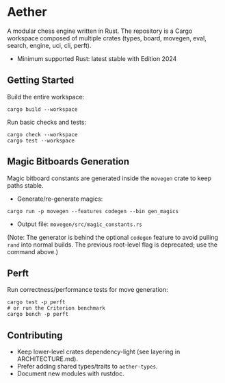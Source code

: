 # Aether

A modular chess engine written in Rust. The repository is a Cargo workspace composed of multiple crates (types, board,
movegen, eval, search, engine, uci, cli, perft).

- Minimum supported Rust: latest stable with Edition 2024

## Getting Started

Build the entire workspace:

```
cargo build --workspace
```

Run basic checks and tests:

```
cargo check --workspace
cargo test --workspace
```

## Magic Bitboards Generation

Magic bitboard constants are generated inside the `movegen` crate to keep paths stable.

- Generate/re-generate magics:

```
cargo run -p movegen --features codegen --bin gen_magics
```

- Output file: `movegen/src/magic_constants.rs`

(Note: The generator is behind the optional `codegen` feature to avoid pulling `rand` into normal builds. The previous
root-level flag is deprecated; use the command above.)

## Perft

Run correctness/performance tests for move generation:

```
cargo test -p perft
# or run the Criterion benchmark
cargo bench -p perft
```

## Contributing

- Keep lower-level crates dependency-light (see layering in ARCHITECTURE.md).
- Prefer adding shared types/traits to `aether-types`.
- Document new modules with rustdoc.